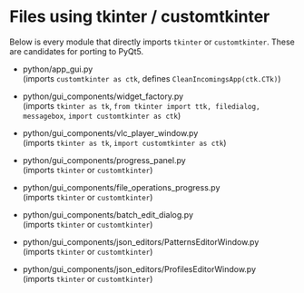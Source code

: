 # Files using tkinter / customtkinter

Below is every module that directly imports `tkinter` or `customtkinter`. 
These are candidates for porting to PyQt5.

- python/app_gui.py  
  (imports `customtkinter as ctk`, defines `CleanIncomingsApp(ctk.CTk)`)

- python/gui_components/widget_factory.py  
  (imports `tkinter as tk`, `from tkinter import ttk, filedialog, messagebox`, `import customtkinter as ctk`)

- python/gui_components/vlc_player_window.py  
  (imports `tkinter as tk`, `import customtkinter as ctk`)

- python/gui_components/progress_panel.py  
  (imports `tkinter` or `customtkinter`)

- python/gui_components/file_operations_progress.py  
  (imports `tkinter` or `customtkinter`)

- python/gui_components/batch_edit_dialog.py  
  (imports `tkinter` or `customtkinter`)

- python/gui_components/json_editors/PatternsEditorWindow.py  
  (imports `tkinter` or `customtkinter`)

- python/gui_components/json_editors/ProfilesEditorWindow.py  
  (imports `tkinter` or `customtkinter`)